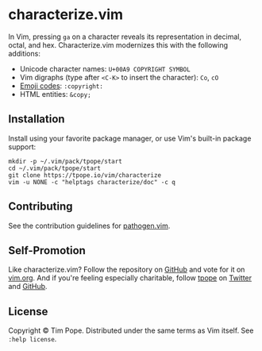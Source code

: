 # characterize.vim

In Vim, pressing `ga` on a character reveals its representation in decimal,
octal, and hex.  Characterize.vim modernizes this with the following
additions:

* Unicode character names: `U+00A9 COPYRIGHT SYMBOL`
* Vim digraphs (type after `<C-K>` to insert the character): `Co`, `cO`
* [Emoji codes](http://www.emoji-cheat-sheet.com/): `:copyright:`
* HTML entities: `&copy;`

## Installation

Install using your favorite package manager, or use Vim's built-in package
support:

    mkdir -p ~/.vim/pack/tpope/start
    cd ~/.vim/pack/tpope/start
    git clone https://tpope.io/vim/characterize
    vim -u NONE -c "helptags characterize/doc" -c q

## Contributing

See the contribution guidelines for
[pathogen.vim](https://github.com/tpope/vim-pathogen#readme).

## Self-Promotion

Like characterize.vim?  Follow the repository on
[GitHub](https://github.com/tpope/vim-characterize) and vote for it on
[vim.org](http://www.vim.org/scripts/script.php?script_id=4410).  And if
you're feeling especially charitable, follow [tpope](http://tpo.pe/) on
[Twitter](http://twitter.com/tpope) and
[GitHub](https://github.com/tpope).

## License

Copyright © Tim Pope.  Distributed under the same terms as Vim itself.
See `:help license`.
